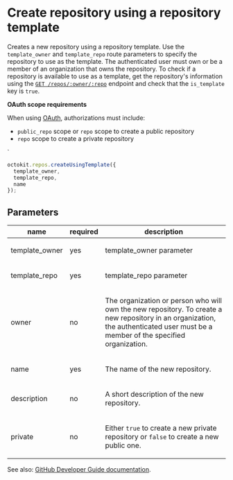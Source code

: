 # Create repository using a repository template

Creates a new repository using a repository template. Use the `template_owner` and `template_repo` route parameters to specify the repository to use as the template. The authenticated user must own or be a member of an organization that owns the repository. To check if a repository is available to use as a template, get the repository's information using the [`GET /repos/:owner/:repo`](https://developer.github.com/v3/repos/#get) endpoint and check that the `is_template` key is `true`.

**OAuth scope requirements**

When using [OAuth](https://developer.github.com/apps/building-oauth-apps/understanding-scopes-for-oauth-apps/), authorizations must include:

- `public_repo` scope or `repo` scope to create a public repository
- `repo` scope to create a private repository

\`

```js
octokit.repos.createUsingTemplate({
  template_owner,
  template_repo,
  name
});
```

## Parameters

<table>
  <thead>
    <tr>
      <th>name</th>
      <th>required</th>
      <th>description</th>
    </tr>
  </thead>
  <tbody>
    <tr><td>template_owner</td><td>yes</td><td>

template_owner parameter

</td></tr>
<tr><td>template_repo</td><td>yes</td><td>

template_repo parameter

</td></tr>
<tr><td>owner</td><td>no</td><td>

The organization or person who will own the new repository. To create a new repository in an organization, the authenticated user must be a member of the specified organization.

</td></tr>
<tr><td>name</td><td>yes</td><td>

The name of the new repository.

</td></tr>
<tr><td>description</td><td>no</td><td>

A short description of the new repository.

</td></tr>
<tr><td>private</td><td>no</td><td>

Either `true` to create a new private repository or `false` to create a new public one.

</td></tr>
  </tbody>
</table>

See also: [GitHub Developer Guide documentation](endpoint.documentationUrl).
